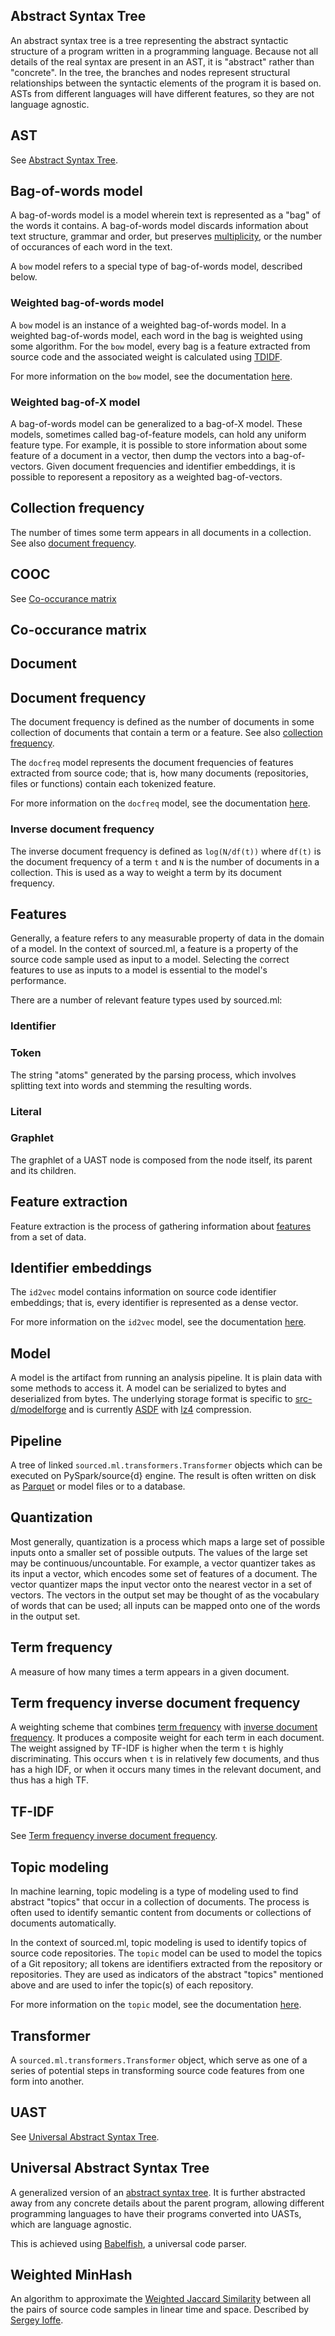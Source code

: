 ## Abstract Syntax Tree
An abstract syntax tree is a tree representing the abstract syntactic structure of a program written in a programming language.
Because not all details of the real syntax are present in an AST, it is "abstract" rather than "concrete".
In the tree, the branches and nodes represent structural relationships between the syntactic elements of the program it is based on.
ASTs from different languages will have different features, so they are not language agnostic.

## AST
See [Abstract Syntax Tree](#abstract-syntax-tree).

## Bag-of-words model
A bag-of-words model is a model wherein text is represented as a "bag" of the words it contains. A bag-of-words model discards information about text structure, grammar and order, but preserves [multiplicity](https://en.wikipedia.org/wiki/Multiplicity_(mathematics)), or the number of occurances of each word in the text.

A `bow` model refers to a special type of bag-of-words model, described below.

### Weighted bag-of-words model
A `bow` model is an instance of a weighted bag-of-words model. In a weighted bag-of-words model, each word in the bag is weighted using some algorithm.
For the `bow` model, every bag is a feature extracted from source code and the associated weight is calculated using [TDIDF](#term-frequency-inverse-document-frequency).

For more information on the `bow` model, see the documentation [here](https://docs.sourced.tech/models#bow).

### Weighted bag-of-X model
A bag-of-words model can be generalized to a bag-of-X model.
These models, sometimes called bag-of-feature models, can hold any uniform feature type.
For example, it is possible to store information about some feature of a document in a vector, then dump the vectors into a bag-of-vectors.
Given document frequencies and identifier embeddings, it is possible to reporesent a repository as a weighted bag-of-vectors.

## Collection frequency
The number of times some term appears in all documents in a collection.
See also [document frequency](#document-frequency).

## COOC
See [Co-occurance matrix](#co-occurance-matrix)

## Co-occurance matrix

## Document

## Document frequency
The document frequency is defined as the number of documents in some collection of documents that contain a term or a feature.
See also [collection frequency](#collection-frequency).

The `docfreq` model represents the document frequencies of features extracted from source code; that is, how many documents (repositories, files or functions) contain each tokenized feature.

For more information on the `docfreq` model, see the documentation [here](https://docs.sourced.tech/models#docfreq).

### Inverse document frequency
The inverse document frequency is defined as `log(N/df(t))` where `df(t)` is the document frequency of a term `t` and `N` is the number of documents in a collection.
This is used as a way to weight a term by its document frequency.

## Features
Generally, a feature refers to any measurable property of data in the domain of a model.
In the context of sourced.ml, a feature is a property of the source code sample used as input to a model.
Selecting the correct features to use as inputs to a model is essential to the model's performance.

There are a number of relevant feature types used by sourced.ml:

### Identifier

### Token
The string "atoms" generated by the parsing process, which involves splitting text into words and stemming the resulting words.

### Literal

### Graphlet
The graphlet of a UAST node is composed from the node itself, its parent and its children.

## Feature extraction
Feature extraction is the process of gathering information about [features](#features) from a set of data.


## Identifier embeddings
The `id2vec` model contains information on source code identifier embeddings; that is, every identifier is represented as a dense vector.

For more information on the `id2vec` model, see the documentation [here](https://docs.sourced.tech/models#id-2-vec).

## Model
A model is the artifact from running an analysis pipeline.
It is plain data with some methods to access it.
A model can be serialized to bytes and deserialized from bytes.
The underlying storage format is specific to [src-d/modelforge](https://github.com/src-d/modelforge)
and is currently [ASDF](https://github.com/spacetelescope/asdf)
with [lz4](https://en.wikipedia.org/wiki/LZ4_(compression_algorithm)) compression.

## Pipeline
A tree of linked `sourced.ml.transformers.Transformer` objects which can be executed on PySpark/source{d} engine.
The result is often written on disk as [Parquet](https://parquet.apache.org/) or model files
or to a database.

## Quantization
Most generally, quantization is a process which maps a large set of possible inputs onto a smaller set of possible outputs.
The values of the large set may be continuous/uncountable.
For example, a vector quantizer takes as its input a vector, which encodes some set of features of a document.
The vector quantizer maps the input vector onto the nearest vector in a set of vectors.
The vectors in the output set may be thought of as the vocabulary of words that can be used; all inputs can be mapped onto one of the words in the output set.

## Term frequency
A measure of how many times a term appears in a given document.

## Term frequency inverse document frequency
A weighting scheme that combines [term frequency](#term-frequency) with [inverse document frequency](#inverse-document-frequency). It produces a composite weight for each term in each document.
The weight assigned by TF-IDF is higher when the term `t` is highly discriminating.
This occurs when `t` is in relatively few documents, and thus has a high IDF, or when it occurs many times in the relevant document, and thus has a high TF.

## TF-IDF
See [Term frequency inverse document frequency](#term-frequency-inverse-document-frequency).

## Topic modeling
In machine learning, topic modeling is a type of modeling used to find abstract "topics" that occur in a collection of documents. The process is often used to identify semantic content from documents or collections of documents automatically.

In the context of sourced.ml, topic modeling is used to identify topics of source code repositories. The `topic` model can be used to model the topics of a Git repository; all tokens are identifiers extracted from the repository or repositories. They are used as indicators of the abstract "topics" mentioned above and are used to infer the topic(s) of each repository.

For more information on the `topic` model, see the documentation [here](https://docs.sourced.tech/models#topics).

## Transformer
A `sourced.ml.transformers.Transformer` object, which serve as one of a series of potential steps in transforming source code features from one form into another.

## UAST
See [Universal Abstract Syntax Tree](#universal-abstract-syntax-tree).

## Universal Abstract Syntax Tree
A generalized version of an [abstract syntax tree](#abstract-syntax-tree).
It is further abstracted away from any concrete details about the parent program, allowing different programming languages to have their programs converted into UASTs, which are language agnostic.

This is achieved using [Babelfish](https://docs.sourced.tech/babelfish), a universal code parser.

## Weighted MinHash
An algorithm to approximate the [Weighted Jaccard Similarity](https://en.wikipedia.org/wiki/Jaccard_index#Generalized_Jaccard_similarity_and_distance)
between all the pairs of source code samples in linear time and space. Described by
[Sergey Ioffe](https://static.googleusercontent.com/media/research.google.com/en//pubs/archive/36928.pdf).
